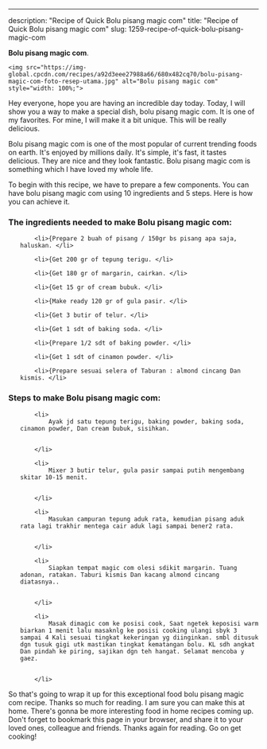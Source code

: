 ---
description: "Recipe of Quick Bolu pisang magic com"
title: "Recipe of Quick Bolu pisang magic com"
slug: 1259-recipe-of-quick-bolu-pisang-magic-com

<p>
	<strong>Bolu pisang magic com</strong>. 
	
</p>
<p>
	
	<img src="https://img-global.cpcdn.com/recipes/a92d3eee27988a66/680x482cq70/bolu-pisang-magic-com-foto-resep-utama.jpg" alt="Bolu pisang magic com" style="width: 100%;">
	
	
</p>
<p>
	Hey everyone, hope you are having an incredible day today. Today, I will show you a way to make a special dish, bolu pisang magic com. It is one of my favorites. For mine, I will make it a bit unique. This will be really delicious.
</p>
	
<p>
	Bolu pisang magic com is one of the most popular of current trending foods on earth. It's enjoyed by millions daily. It's simple, it's fast, it tastes delicious. They are nice and they look fantastic. Bolu pisang magic com is something which I have loved my whole life.
</p>
<p>
	
</p>

<p>
To begin with this recipe, we have to prepare a few components. You can have bolu pisang magic com using 10 ingredients and 5 steps. Here is how you can achieve it.
</p>

<h3>The ingredients needed to make Bolu pisang magic com:</h3>

<ol>
	
		<li>{Prepare 2 buah of pisang / 150gr bs pisang apa saja, haluskan. </li>
	
		<li>{Get 200 gr of tepung terigu. </li>
	
		<li>{Get 180 gr of margarin, cairkan. </li>
	
		<li>{Get 15 gr of cream bubuk. </li>
	
		<li>{Make ready 120 gr of gula pasir. </li>
	
		<li>{Get 3 butir of telur. </li>
	
		<li>{Get 1 sdt of baking soda. </li>
	
		<li>{Prepare 1/2 sdt of baking powder. </li>
	
		<li>{Get 1 sdt of cinamon powder. </li>
	
		<li>{Prepare sesuai selera of Taburan : almond cincang Dan kismis. </li>
	
</ol>
<p>
	
</p>

<h3>Steps to make Bolu pisang magic com:</h3>

<ol>
	
		<li>
			Ayak jd satu tepung terigu, baking powder, baking soda, cinamon powder, Dan cream bubuk, sisihkan.
			
			
		</li>
	
		<li>
			Mixer 3 butir telur, gula pasir sampai putih mengembang skitar 10-15 menit.
			
			
		</li>
	
		<li>
			Masukan campuran tepung aduk rata, kemudian pisang aduk rata lagi trakhir mentega cair aduk lagi sampai bener2 rata.
			
			
		</li>
	
		<li>
			Siapkan tempat magic com olesi sdikit margarin. Tuang adonan, ratakan. Taburi kismis Dan kacang almond cincang diatasnya..
			
			
		</li>
	
		<li>
			Masak dimagic com ke posisi cook, Saat ngetek keposisi warm biarkan 1 menit lalu masaknlg ke posisi cooking ulangi sbyk 3 sampai 4 Kali sesuai tingkat kekeringan yg diinginkan. smbl ditusuk dgn tusuk gigi utk mastikan tingkat kematangan bolu. KL sdh angkat Dan pindah ke piring, sajikan dgn teh hangat. Selamat mencoba y gaez.
			
			
		</li>
	
</ol>

<p>
	
</p>

<p>
	So that's going to wrap it up for this exceptional food bolu pisang magic com recipe. Thanks so much for reading. I am sure you can make this at home. There's gonna be more interesting food in home recipes coming up. Don't forget to bookmark this page in your browser, and share it to your loved ones, colleague and friends. Thanks again for reading. Go on get cooking!
</p>
